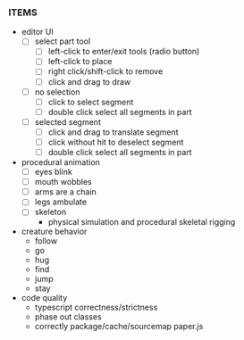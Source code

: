 ### ITEMS
* editor UI
    - [ ] select part tool
        - [ ] left-click to enter/exit tools (radio button)
        - [ ] left-click to place
        - [ ] right click/shift-click to remove
        - [ ] click and drag to draw
    - [ ] no selection
        - [ ] click to select segment
        - [ ] double click select all segments in part
    - [ ] selected segment
        - [ ] click and drag to translate segment
        - [ ] click without hit to deselect segment
        - [ ] double click select all segments in part
* procedural animation
    - [ ] eyes blink
    - [ ] mouth wobbles
    - [ ] arms are a chain
    - [ ] legs ambulate
    - [ ] skeleton
        * physical simulation and procedural skeletal rigging
* creature behavior
    * follow
    * go
    * hug
    * find
    * jump
    * stay
* code quality
    * typescript correctness/strictness
    * phase out classes
    * correctly package/cache/sourcemap paper.js